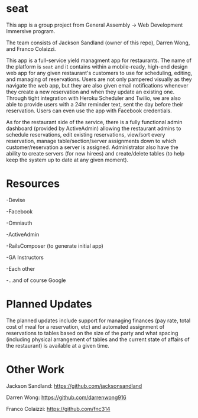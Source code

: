 seat
====
This app is a group project from General Assembly -> Web Development Immersive program.

The team consists of Jackson Sandland (owner of this repo), Darren Wong, and Franco Colaizzi.

This app is a full-service yield managment app for restaurants.  The name of the platform is `seat` and it contains within a mobile-ready, high-end design web app for any given restaurant's customers to use for scheduling, editing, and managing of reservations.  Users are not only pampered visually as they navigate the web app, but they are also given email notifications whenever they create a new reservation and when they update an existing one.  Through tight integration with Heroku Scheduler and Twilio, we are also able to provide users with a 24hr reminder text, sent the day before their reservation.  Users can even use the app with Facebook credentials.

As for the restaurant side of the service, there is a fully functional admin dashboard (provided by ActiveAdmin) allowing the restaurant admins to schedule reservations, edit existing reservations, view/sort every reservation, manage table/section/server assignments down to which customer/reservation a server is assigned.  Administrator also have the ability to create servers (for new hirees) and create/delete tables (to help keep the system up to date at any given moment).

Resources
====

-Devise

-Facebook

-Omniauth

-ActiveAdmin

-RailsComposer (to generate initial app)

-GA Instructors

-Each other

-...and of course Google


Planned Updates
====
The planned updates include support for managing finances (pay rate, total cost of meal for a reservation, etc) and automated assignment of reservations to tables based on the size of the party and what spacing (including physical arrangement of tables and the current state of affairs of the restaurant) is available at a given time.

Other Work
====
Jackson Sandland:
https://github.com/jacksonsandland

Darren Wong:
https://github.com/darrenwong916

Franco Colaizzi:
https://github.com/fnc314
